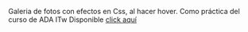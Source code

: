 Galeria de fotos con efectos en Css, al hacer hover. 
Como práctica del curso de ADA ITw 
Disponible [click aquí](https://griseldadelio.github.io/Galeria-con-Efectos/)